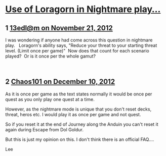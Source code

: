 # [Use of Loragorn in Nightmare play…](https://community.fantasyflightgames.com/topic/74607-use-of-loragorn-in-nightmare-play%E2%80%A6/)

## 1 [13edl@m on November 21, 2012](https://community.fantasyflightgames.com/topic/74607-use-of-loragorn-in-nightmare-play%E2%80%A6/?do=findComment&comment=726493)

I was wondering if anyone had come across this question in nightmare play.   Loragorn's ability says, "Reduce your threat to your starting threat level. (Limit once per game)"  Now does that count for each scenario played?  Or is it once per the whole gamut? 

 

## 2 [Chaos101 on December 10, 2012](https://community.fantasyflightgames.com/topic/74607-use-of-loragorn-in-nightmare-play%E2%80%A6/?do=findComment&comment=732169)

As it is once per game as the text states normally it would be once per quest as you only play one quest at a time.

However, as the nightmare mode is unique that you don't reset decks, threat, heros etc. I would play it as once per game and not quest.

So if you reset it at the end of Journey along the Anduin you can't reset it again during Escape from Dol Goldur.

But this is just my opinion on this. I don't think there is an official FAQ….

Lee

